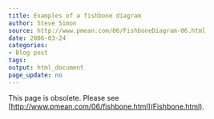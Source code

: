 ```yaml
---
title: Examples of a fishbone diagram
author: Steve Simon
source: http://www.pmean.com/06/FishboneDiagram-06.html
date: 2006-03-24
categories:
- Blog post
tags:
output: html_document
page_update: no
---
```


This page is obsolete. Please see
[http://www.pmean.com/06/fishbone.html](Fishbone.html).
